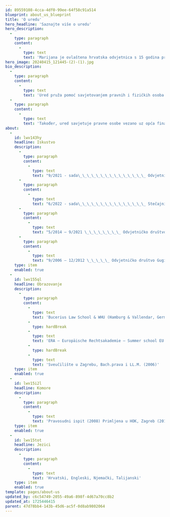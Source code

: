 ```yaml
---
id: 89559108-4cca-4df0-99ee-64f58c91a514
blueprint: about_us_blueprint
title: 'O uredu'
hero_headline: 'Saznajte više o uredu'
hero_description:
  -
    type: paragraph
    content:
      -
        type: text
        text: 'Marijana je ovlaštena hrvatska odvjetnica s 15 godina profesionalnog pravnog iskustva u radu s domaćim i vodećim međunarodnim odvjetničkim društvima.'
hero_image: 20240415_121445-(2)-(1).jpg
bio_description:
  -
    type: paragraph
    content:
      -
        type: text
        text: 'Ured pruža pomoć savjetovanjem pravnih i fizičkih osoba u svim korporativnim i osobnim pitanjima. Ured savjetuje tvrtke u statusnim i korporativnim stvarima, pitanjima usklađenosti poslovanja, uključujući due diligence, pravo konkurentnosti, svakodnevnim općim pravnim pitanjima.'
  -
    type: paragraph
    content:
      -
        type: text
        text: 'Također, ured savjetuje pravne osobe vezano uz opća financijska i porezna pitanja, ugovore o radu, komercijalne ugovore, ulaganja, SPA, SHA, preoblikovanja pravnih osoba, kao i u sektorima kao što su povjerljivost podataka i GDPR.'
about:
  -
    id: lwv143hy
    headline: Iskustvo
    description:
      -
        type: paragraph
        content:
          -
            type: text
            text: "9/2021 - sada\_\_\_\_\_\_\_\_\_\_\_\_\_\_\_ Odvjetnički ured Babić, odvjetnica"
      -
        type: paragraph
        content:
          -
            type: text
            text: "6/2022 - sada\_\_\_\_\_\_\_\_\_\_\_\_\_\_\_ Stečajni upravitelj pri Trgovačkom sudu, lista A od 2022"
      -
        type: paragraph
        content:
          -
            type: text
            text: "5/2014 – 9/2021 \_\_\_\_\_\_\_\_ Odvjetničko društvo BENKO & PARTNERI d.o.o., Zagreb, odvjetnica u suradnji"
      -
        type: paragraph
        content:
          -
            type: text
            text: "9/2006 – 12/2012 \_\_\_\_\_ Odvjetničko društvo Gugić, Kovačić & Krivić d.o.o., Zagreb, Hrvatska, odvjetnica"
    type: item
    enabled: true
  -
    id: lwv155ql
    headline: Obrazovanje
    description:
      -
        type: paragraph
        content:
          -
            type: text
            text: 'Bucerius Law School & WHU (Hamburg & Vallendar, Germany), Master of Law and Business, MLB (2013)'
          -
            type: hardBreak
          -
            type: text
            text: 'ERA – Europäische Rechtsakademie – Summer school EU Law (2011)'
          -
            type: hardBreak
          -
            type: text
            text: 'Sveučilište u Zagrebu, Bach.prava i LL.M. (2006)'
    type: item
    enabled: true
  -
    id: lwv15i2l
    headline: Komore
    description:
      -
        type: paragraph
        content:
          -
            type: text
            text: 'Pravosudni ispit (2008) Primljena u HOK, Zagreb (2010)'
    type: item
    enabled: true
  -
    id: lwv15tot
    headline: Jezici
    description:
      -
        type: paragraph
        content:
          -
            type: text
            text: 'Hrvatski, Engleski, Njemački, Talijanski'
    type: item
    enabled: true
template: pages/about-us
updated_by: c6c54749-2055-49a6-898f-4d67a70cc8b2
updated_at: 1725446415
parent: 47d78bb4-143b-45d6-ac5f-0d8ab9802064
---
```

